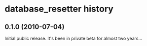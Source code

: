 # database\_resetter history

## 0.1.0 (2010-07-04)

Initial public release.  It's been in private beta for almost two years...
